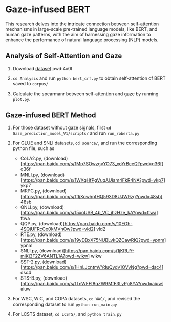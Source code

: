 # Gaze-infused BERT

This research delves into the intricate connection between self-attention mechanisms
in large-scale pre-trained language models, like BERT, and human gaze patterns, with
the aim of harnessing gaze information to enhance the performance of natural
language processing (NLP) models.

## Analysis of Self-Attention and Gaze
1. Download [dataset](https://pan.baidu.com/s/1lArAz2-wo7GKIYsRlxZyOg?pwd=4x0l) pwd:4x0l

2. `cd Analysis` and run `python bert_crf.py` to obtain self-attention of BERT saved to `corpus/`

3. Calculate the spearmanr between self-attention and gaze by running `plot.py`.

## Gaze-infused BERT Method

1. For those dataset without gaze signals, first `cd Gaze_prediction_model_V1/scripts/` and run `run_roberta.py`

2. For GLUE and SNLI datasets, `cd source/`, and run the corresponding python file, such as 
    * CoLA2.py, (download)[https://pan.baidu.com/s/1Mp7SOwzgvYO73_xoYrBceQ?pwd=q36f] q36f
    * MNLI.py, (download)[https://pan.baidu.com/s/1WXqHfPgVuqAUiam4FkR4NA?pwd=ykp7] ykp7 
    * MRPC.py, (download)[https://pan.baidu.com/s/1fIjXowhpfHQ593D8UJW9zg?pwd=48sb] 48sb 
    * QNLI.py, (download)[https://pan.baidu.com/s/15xoUSB_4b_VC_jhzHze_kA?pwd=ftwa] ftwa
    * QQP.py, (download)[https://pan.baidu.com/s/10EOh-4SQjUFRcCo0kMVnOw?pwd=vld2] vld2
    * RTE.py, (download)[https://pan.baidu.com/s/19yDBxX75NUBLvkQZCawRIQ?pwd=ypnm] ypnm
    * SNLI.py, (download)[https://pan.baidu.com/s/1jKRUY-miKj3F2ZV6ANTL1A?pwd=wlkw] wlkw
    * SST-2.py, (download)[https://pan.baidu.com/s/1HnLJcntmVYduQydv1OVvNg?pwd=dsc4] dsc4
    * STS-B.py, (download)[https://pan.baidu.com/s/1TnWFFt8qZW9MfF3LyPp8YA?pwd=aiuw] aiuw

3. For WSC, WiC, and COPA datasets, `cd WWC/`, and revised the corresponding dataset to run `python run_main.py`

4. For LCSTS dataset, `cd LCSTS/`, and `python train.py`
